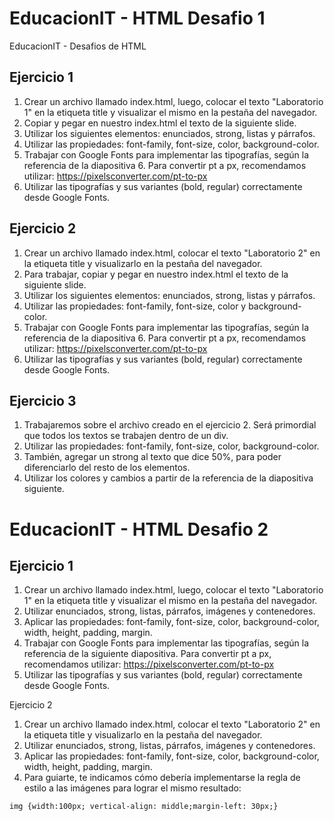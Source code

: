 # EducacionIT - HTML Desafio 1
EducacionIT - Desafios de HTML

## Ejercicio 1
1. Crear un archivo llamado index.html, luego, colocar el texto "Laboratorio 1" en la etiqueta title y visualizar el mismo en la pestaña del navegador.
2. Copiar y pegar en nuestro index.html el texto de la siguiente slide.
3. Utilizar los siguientes elementos: enunciados, strong, listas y párrafos.
4. Utilizar las propiedades: font-family, font-size, color, background-color.
5. Trabajar con Google Fonts para implementar las tipografías, según la referencia de la diapositiva 6. Para convertir pt a px, recomendamos utilizar:
https://pixelsconverter.com/pt-to-px
6. Utilizar las tipografías y sus variantes (bold, regular) correctamente desde Google Fonts.

## Ejercicio 2
1. Crear un archivo llamado index.html, colocar el texto "Laboratorio 2" en la etiqueta title y visualizarlo en la pestaña del navegador.
2. Para trabajar, copiar y pegar en nuestro index.html el texto de la siguiente slide.
3. Utilizar los siguientes elementos: enunciados, strong, listas y párrafos.
4. Utilizar las propiedades: font-family, font-size, color y background-color.
5. Trabajar con Google Fonts para implementar las tipografías, según la referencia de la diapositiva 6. Para convertir pt a px, recomendamos utilizar: https://pixelsconverter.com/pt-to-px
6. Utilizar las tipografías y sus variantes (bold, regular) correctamente desde Google Fonts.

## Ejercicio 3
1. Trabajaremos sobre el archivo creado en el ejercicio 2. Será primordial que todos los textos se trabajen dentro de un div.
2. Utilizar las propiedades: font-family, font-size, color, background-color.
3. También, agregar un strong al texto que dice 50%, para poder diferenciarlo del resto de los elementos.
5. Utilizar los colores y cambios a partir de la referencia de la diapositiva siguiente.


# EducacionIT - HTML Desafio 2

## Ejercicio 1
1. Crear un archivo llamado index.html, luego, colocar el texto "Laboratorio 1" en la etiqueta title y visualizar el mismo en la pestaña del navegador.
2. Utilizar enunciados, strong, listas, párrafos, imágenes y contenedores.
3. Aplicar las propiedades: font-family, font-size, color, background-color, width, height, padding, margin.
4. Trabajar con Google Fonts para implementar las tipografías, según la referencia de la siguiente diapositiva. Para convertir pt a px, recomendamos utilizar:
https://pixelsconverter.com/pt-to-px
5. Utilizar las tipografías y sus variantes (bold, regular) correctamente desde Google Fonts.

Ejercicio 2
1. Crear un archivo llamado index.html, colocar el texto "Laboratorio 2" en la etiqueta title y visualizarlo en la pestaña del navegador.
2. Utilizar enunciados, strong, listas, párrafos, imágenes y contenedores.
3. Aplicar las propiedades: font-family, font-size, color, background-color, width, height, padding, margin.
4. Para guiarte, te indicamos cómo debería implementarse la regla de estilo a las imágenes para lograr el mismo resultado:
```
img {width:100px; vertical-align: middle;margin-left: 30px;}
```

